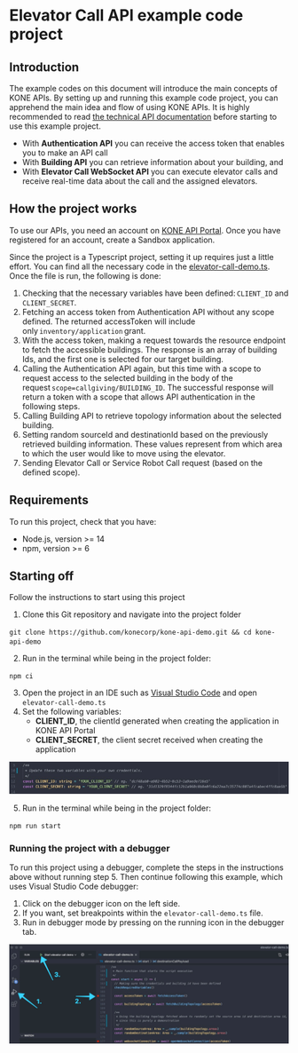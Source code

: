 # Elevator Call API example code project 

## Introduction

The example codes on this document will introduce the main concepts of KONE APIs. By setting up and running this example code project, you can apprehend the main idea and flow of using KONE APIs. It is highly recommended to read [the technical API documentation](https://dev.kone.com/api-portal/dashboard/developer-guide/overview-api) before starting to use this example project.

- With **Authentication API** you can receive the access token that enables you to make an API call
- With **Building API** you can retrieve information about your building, and 
- With **Elevator Call WebSocket API** you can execute elevator calls and receive real-time data about the call and the assigned elevators. 

## How the project works
To use our APIs, you need an account on [KONE API Portal](https://dev.kone.com/). Once you have registered for an account, create a Sandbox application. 

Since the project is a Typescript project, setting it up requires just a little effort. You can find all the necessary code in the [elevator-call-demo.ts](https://github.com/konecorp/kone-api-demo/blob/main/elevator-call-demo.ts). Once the file is run, the following is done:

1. Checking that the necessary variables have been defined: `CLIENT_ID` and `CLIENT_SECRET`.
2. Fetching an access token from Authentication API without any scope defined. The returned accessToken will include only `inventory/application` grant. 
3. With the access token, making a request towards the resource endpoint to fetch the accessible buildings. The response is an array of building Ids, and the first one is selected for our target building.
4. Calling the Authentication API again, but this time with a scope to request access to the selected building in the body of the request `scope=callgiving/BUILDING_ID`. The successful response will return a token with a scope that allows API authentication in the following steps.
5. Calling Building API to retrieve topology information about the selected building.
6. Setting random sourceId and destinationId based on the previously retrieved building information. These values represent from which area to which the user would like to move using the elevator.
7. Sending Elevator Call or Service Robot Call request (based on the defined scope).

## Requirements

To run this project, check that you have: 

- Node.js, version >= 14
- npm, version >= 6

## Starting off

Follow the instructions to start using this project

1. Clone this Git repository and navigate into the project folder

`git clone https://github.com/konecorp/kone-api-demo.git && cd kone-api-demo`

2. Run in the terminal while being in the project folder: 

`npm ci`

3. Open the project in an IDE such as [Visual Studio Code](https://code.visualstudio.com/) and open `elevator-call-demo.ts`
4. Set the following variables:
   - **CLIENT_ID**, the clientId generated when creating the application in KONE API Portal 
   - **CLIENT_SECRET**, the client secret received when creating the application 

![Alt text](./img/variables3.jpg?raw=true 'variables')

5. Run in the terminal while being in the project folder:

`npm run start`

### Running the project with a debugger

To run this project using a debugger, complete the steps in the instructions above without running step 5. Then continue following this example, which uses Visual Studio Code debugger: 

1. Click on the debugger icon on the left side.
2. If you want, set breakpoints within the `elevator-call-demo.ts` file.
3. Run in debugger mode by pressing on the running icon in the debugger tab.

![Full debugger flow](./img/full-debugger-flow.jpg?raw=true 'debugger')
